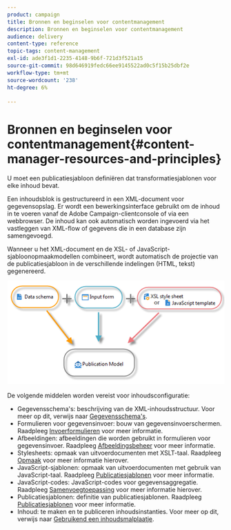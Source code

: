 ```yaml
---
product: campaign
title: Bronnen en beginselen voor contentmanagement
description: Bronnen en beginselen voor contentmanagement
audience: delivery
content-type: reference
topic-tags: content-management
exl-id: ade3f1d1-2235-4148-9b6f-721d3f521a15
source-git-commit: 98d646919fedc66ee9145522ad0c5f15b25dbf2e
workflow-type: tm+mt
source-wordcount: '238'
ht-degree: 6%

---
```


# Bronnen en beginselen voor contentmanagement{#content-manager-resources-and-principles}

U moet een publicatiesjabloon definiëren dat transformatiesjablonen voor elke inhoud bevat.

Een inhoudsblok is gestructureerd in een XML-document voor gegevensopslag. Er wordt een bewerkingsinterface gebruikt om de inhoud in te voeren vanaf de Adobe Campaign-clientconsole of via een webbrowser. De inhoud kan ook automatisch worden ingevoerd via het vastleggen van XML-flow of gegevens die in een database zijn samengevoegd.

Wanneer u het XML-document en de XSL- of JavaScript-sjabloonopmaakmodellen combineert, wordt automatisch de projectie van de publicatiesjabloon in de verschillende indelingen (HTML, tekst) gegenereerd.

![](assets/d_ncs_content_process.png)

De volgende middelen worden vereist voor inhoudsconfiguratie:

* Gegevensschema&#39;s: beschrijving van de XML-inhoudsstructuur. Voor meer op dit, verwijs naar [Gegevensschema&#39;s](../../delivery/using/data-schemas.md).
* Formulieren voor gegevensinvoer: bouw van gegevensinvoerschermen. Raadpleeg [Invoerformulieren](../../delivery/using/input-forms.md) voor meer informatie.
* Afbeeldingen: afbeeldingen die worden gebruikt in formulieren voor gegevensinvoer. Raadpleeg [Afbeeldingsbeheer](../../delivery/using/formatting.md#image-management) voor meer informatie.
* Stylesheets: opmaak van uitvoerdocumenten met XSLT-taal. Raadpleeg [Opmaak](../../delivery/using/formatting.md) voor meer informatie hierover.
* JavaScript-sjablonen: opmaak van uitvoerdocumenten met gebruik van JavaScript-taal. Raadpleeg [Publicatiesjablonen](../../delivery/using/publication-templates.md) voor meer informatie.
* JavaScript-codes: JavaScript-codes voor gegevensaggregatie. Raadpleeg [Samenvoegtoepassing](../../delivery/using/publication-templates.md#aggregator) voor meer informatie hierover.
* Publicatiesjablonen: definitie van publicatiesjablonen. Raadpleeg [Publicatiesjablonen](../../delivery/using/publication-templates.md) voor meer informatie.
* Inhoud: te maken en te publiceren inhoudsinstanties. Voor meer op dit, verwijs naar [Gebruikend een inhoudsmalplaatje](../../delivery/using/using-a-content-template.md).
